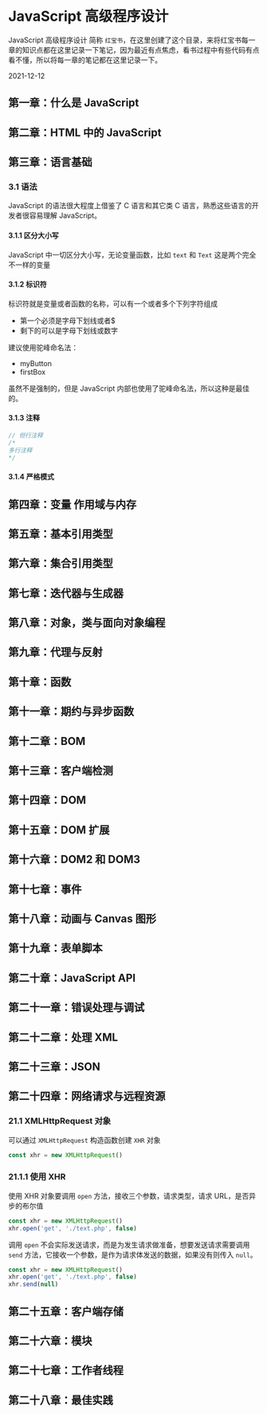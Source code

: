 # JavaScript 高级程序设计

JavaScript 高级程序设计 简称 `红宝书`，在这里创建了这个目录，来将红宝书每一章的知识点都在这里记录一下笔记，因为最近有点焦虑，看书过程中有些代码有点看不懂，所以将每一章的笔记都在这里记录一下。

2021-12-12

## 第一章：什么是 JavaScript

## 第二章：HTML 中的 JavaScript

## 第三章：语言基础

### 3.1 语法

JavaScript 的语法很大程度上借鉴了 C 语言和其它类 C 语言，熟悉这些语言的开发者很容易理解 JavaScript。

#### 3.1.1 区分大小写

JavaScript 中一切区分大小写，无论变量函数，比如 `text` 和 `Text` 这是两个完全不一样的变量

#### 3.1.2 标识符

标识符就是变量或者函数的名称，可以有一个或者多个下列字符组成

- 第一个必须是字母下划线或者$
- 剩下的可以是字母下划线或数字

建议使用驼峰命名法：

- myButton
- firstBox

虽然不是强制的，但是 JavaScript 内部也使用了驼峰命名法，所以这种是最佳的。

#### 3.1.3 注释

```js
// 但行注释
/*
多行注释
*/
```

#### 3.1.4 严格模式

## 第四章：变量 作用域与内存

## 第五章：基本引用类型

## 第六章：集合引用类型

## 第七章：迭代器与生成器

## 第八章：对象，类与面向对象编程

## 第九章：代理与反射

## 第十章：函数

## 第十一章：期约与异步函数

## 第十二章：BOM

## 第十三章：客户端检测

## 第十四章：DOM

## 第十五章：DOM 扩展

## 第十六章：DOM2 和 DOM3

## 第十七章：事件

## 第十八章：动画与 Canvas 图形

## 第十九章：表单脚本

## 第二十章：JavaScript API

## 第二十一章：错误处理与调试

## 第二十二章：处理 XML

## 第二十三章：JSON

## 第二十四章：网络请求与远程资源

### 21.1 XMLHttpRequest 对象

可以通过 `XMLHttpRequest` 构造函数创建 `XHR` 对象

```js
const xhr = new XMLHttpRequest()
```

### 21.1.1 使用 XHR

使用 XHR 对象要调用 `open` 方法，接收三个参数，请求类型，请求 URL，是否异步的布尔值

```js
const xhr = new XMLHttpRequest()
xhr.open('get', './text.php', false)
```
调用 `open` 不会实际发送请求，而是为发生请求做准备，想要发送请求需要调用 `send` 方法，它接收一个参数，是作为请求体发送的数据，如果没有则传入 `null`。

```js
const xhr = new XMLHttpRequest()
xhr.open('get', './text.php', false)
xhr.send(null)
```

## 第二十五章：客户端存储

## 第二十六章：模块

## 第二十七章：工作者线程

## 第二十八章：最佳实践
````
